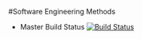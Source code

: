 #Software Engineering Methods
- Master Build Status [![Build Status](https://travis-ci.org/PaydayDre/sem.svg?branch=master)](https://travis-ci.org/PaydayDre/sem)
